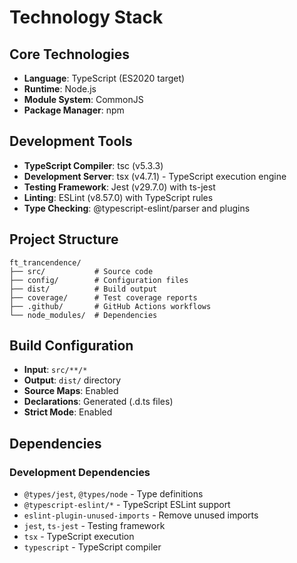 # Technology Stack

## Core Technologies

- **Language**: TypeScript (ES2020 target)
- **Runtime**: Node.js
- **Module System**: CommonJS
- **Package Manager**: npm

## Development Tools

- **TypeScript Compiler**: tsc (v5.3.3)
- **Development Server**: tsx (v4.7.1) - TypeScript execution engine
- **Testing Framework**: Jest (v29.7.0) with ts-jest
- **Linting**: ESLint (v8.57.0) with TypeScript rules
- **Type Checking**: @typescript-eslint/parser and plugins

## Project Structure

```
ft_trancendence/
├── src/           # Source code
├── config/        # Configuration files
├── dist/          # Build output
├── coverage/      # Test coverage reports
├── .github/       # GitHub Actions workflows
└── node_modules/  # Dependencies
```

## Build Configuration

- **Input**: `src/**/*`
- **Output**: `dist/` directory
- **Source Maps**: Enabled
- **Declarations**: Generated (.d.ts files)
- **Strict Mode**: Enabled

## Dependencies

### Development Dependencies

- `@types/jest`, `@types/node` - Type definitions
- `@typescript-eslint/*` - TypeScript ESLint support
- `eslint-plugin-unused-imports` - Remove unused imports
- `jest`, `ts-jest` - Testing framework
- `tsx` - TypeScript execution
- `typescript` - TypeScript compiler
